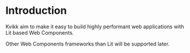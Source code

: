 # Introduction

Kvikk aim to make it easy to build highly performant web applications with Lit based Web Components. 



Other Web Components frameworks than Lit will be supported later.